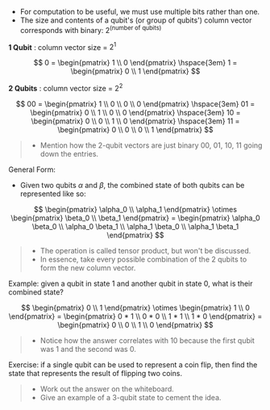 - For computation to be useful, we must use multiple bits rather than one.
- The size and contents of a qubit's (or group of qubits') column vector corresponds with binary:
$2^{(\text{number of qubits})}$

**1 Qubit** : column vector size = $2^1$

$$
0 = 
\begin{pmatrix}
1 \\
0
\end{pmatrix} \hspace{3em}
1 = 
\begin{pmatrix}
0 \\
1
\end{pmatrix}
$$

**2 Qubits** : column vector size = $2^2$

$$
00 = 
\begin{pmatrix}
1 \\ 
0 \\ 
0 \\ 
0
\end{pmatrix} \hspace{3em}
01 = 
\begin{pmatrix}
0 \\ 
1 \\ 
0 \\ 
0
\end{pmatrix} \hspace{3em}
10 = 
\begin{pmatrix}
0 \\ 
0 \\ 
1 \\ 
0
\end{pmatrix} \hspace{3em}
11 = 
\begin{pmatrix}
0 \\ 
0 \\ 
0 \\ 
1
\end{pmatrix}
$$

> - Mention how the 2-qubit vectors are just binary 00, 01, 10, 11 going down the entries.

General Form:
- Given two qubits $\alpha$ and $\beta$, the combined state of both qubits can be represented like so:

$$
\begin{pmatrix}
\alpha_0 \\
\alpha_1
\end{pmatrix}
\otimes 
\begin{pmatrix}
\beta_0 \\
\beta_1
\end{pmatrix} = 
\begin{pmatrix}
\alpha_0 \beta_0 \\ 
\alpha_0 \beta_1 \\ 
\alpha_1 \beta_0 \\ 
\alpha_1 \beta_1
\end{pmatrix}
$$

> - The operation is called tensor product, but won't be discussed.
> - In essence, take every possible combination of the 2 qubits to form the new column vector.

Example: given a qubit in state 1 and another qubit in state 0, what is their combined state?

$$
\begin{pmatrix}
0 \\
1
\end{pmatrix}
\otimes 
\begin{pmatrix}
1 \\
0
\end{pmatrix} = 
\begin{pmatrix}
0 * 1 \\ 
0 * 0 \\ 
1 * 1 \\ 
1 * 0
\end{pmatrix} =
\begin{pmatrix}
0 \\ 
0 \\ 
1 \\ 
0
\end{pmatrix}
$$

> - Notice how the answer correlates with 10 because the first qubit was 1 and the second was 0.

Exercise: if a single qubit can be used to represent a coin flip, then find the state that represents
the result of flipping two coins.

> - Work out the answer on the whiteboard.
> - Give an example of a 3-qubit state to cement the idea.
